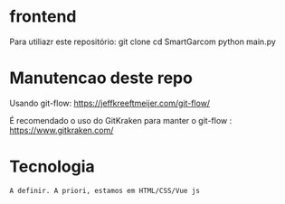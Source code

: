 # frontend

Para utiliazr este repositório:
    git clone
    cd SmartGarcom
    python main.py

# Manutencao deste repo
Usando git-flow: https://jeffkreeftmeijer.com/git-flow/

É recomendado o uso do GitKraken para manter o git-flow : https://www.gitkraken.com/

# Tecnologia
    A definir. A priori, estamos em HTML/CSS/Vue js
